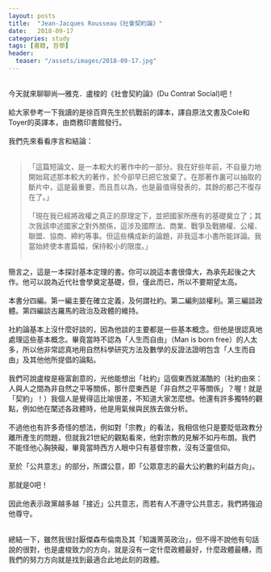 ```yaml
---
layout: posts
title:  "Jean-Jacques Rousseau《社會契約論》"
date:   2018-09-17
categories: study
tags: [書籍, 哲學]
header: 
  teaser: "/assets/images/2018-09-17.jpg"
---
```

<br>
今天就來聊聊尚―雅克．盧梭的《社會契約論》(Du Contrat Social)吧！<br><br>
給大家參考一下我讀的是徐百齊先生於抗戰前的譯本，譯自原法文書及Cole和Toyer的英譯本，由商務印書館發行。<br><br>
我們先來看看序言和結論：<br><br>

> 「這篇短論文，是一本較大的著作中的一部分。我在好些年前，不自量力地開始寫述那本較大的著作，於今卻早已把它放棄了。在那著作裏可以抽取的斷片中，這是最重要，而且吾以為，也是最值得發表的，其餘的都己不復存在了。」<br><br>
> 「現在我已經將政權之真正的原理定下，並把國家所應有的基礎奠立了；其次我該申述國家之對外關係，這涉及國際法、商業、戰爭及戰勝權、公權、聯盟、協商、締約等事。但這些構成新的論題，非我這本小書所能詳論。我當始終使本書篇幅，保持較小的限度。」<br><br>
  
簡言之，這是一本探討基本定理的書。你可以說這本書很偉大，為承先起後之大作。他可以說為近代社會學奠定基礎，但，僅此而已，所以不要期望太高。<br><br>
本書分四編。第一編主要在確立定義，及何謂社約。第二編則談權利。第三編談政體。第四編談古羅馬的政治及政體的維持。<br><br>
社約論基本上沒什麼好談的，因為他談的主要都是一些基本概念。但他是很認真地處理這些基本概念。畢竟當時不認為「人生而自由」（Man is born free）的人太多，所以他非常認真地用自然科學研究方法及數學的反證法證明包含「人生而自由」及其他他所提倡的論點。<br><br>
我們可說盧梭是極富創意的，光他能想出「社約」這個東西就滿酷的（社約由來：人與人之間為非自然之平等關係，那什麼東西是「非自然之平等關係」？喔！就是「契約」！）我個人是覺得這比喻很差，不知道大家怎麼想。他還有許多獨特的觀點，例如他在闡述各政體時，他是用氣候與民族去做分析。<br><br>
不過他也有許多奇怪的想法，例如對「宗教」的看法，我相信他只是要貶低政教分離所產生的問題，但就我21世紀的觀點看來，他對宗教的見解不如丹布朗。我們不能怪他心胸狹礙，畢竟當時西方人眼中只有基督宗教，沒有泛靈信仰。<br><br>
至於「公共意志」的部分，所謂公意，即「公眾意志的最大公約數的利益方向」。<br><br>
那就是0吧！<br><br>
因此他表示政黨越多越「接近」公共意志，而若有人不遵守公共意志，我們將強迫他尊守。<br><br>

總結一下，雖然我很討厭傑森布倫南及其「知識菁英政治」，但不得不說他有句話說的很對，也是盧梭致力的方向，就是沒有一定什麼政體最好，什麼政體最糟，而我們的努力方向就是找到最適合此地此刻的政體。<br><br>
